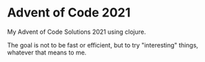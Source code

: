 # Advent of Code 2021

My Advent of Code Solutions 2021 using clojure.

The goal is not to be fast or efficient, but to try "interesting" things, whatever that means to me.